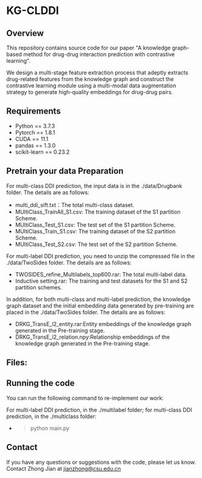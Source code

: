 # KG-CLDDI

## Overview

This repository contains source code for our paper "A knowledge graph-based method for drug-drug interaction prediction with contrastive learning".

We design a multi-stage feature extraction process that adeptly extracts drug-related features from the knowledge graph and construct the contrastive learning module using a multi-modal data augmentation strategy to generate high-quality embeddings for drug-drug pairs. 

## Requirements

* Python == 3.7.3
* Pytorch == 1.8.1
* CUDA == 11.1
* pandas == 1.3.0
* scikit-learn == 0.23.2
  
## Pretrain your data Preparation

For multi-class DDI prediction, the input data is in the ./data/Drugbank folder. The details are as follows:
* multi_ddi_sift.txt：The total multi-class dataset.
* MUltiClass_TrainAll_S1.csv: The training dataset of the S1 partition Scheme.
* MUltiClass_Test_S1.csv: The test set of the S1 partition Scheme.
* MUltiClass_Train_S1.csv: The training dataset of the S2 partition Scheme.
* MUltiClass_Test_S2.csv: The test set of the S2 partition Scheme.
  
For multi-label DDI prediction, you need to unzip the compressed file in the ./data/TwoSides folder. The details are as follows:
* TWOSIDES_refine_Multilabels_top600.rar: The total multi-label data.
* Inductive setting.rar: The training and test datasets for the S1 and S2 partition schemes.

In addition, for both multi-class and multi-label prediction, the knowledge graph dataset and the initial embedding data generated by pre-training are placed in the ./data/TwoSides folder.  The details are as follows:
* DRKG_TransE_l2_entity.rar:Entity embeddings of the knowledge graph generated in the Pre-training stage.
* DRKG_TransE_l2_relation.npy:Relationship embeddings of the knowledge graph generated in the Pre-training stage.
## Files:


## Running the code

You can run the following command to re-implement our work:

For multi-label DDI prediction, in the ./multilabel folder; for multi-class DDI prediction, in the ./multiclass folder:

* > python main.py

## Contact
If you have any questions or suggestions with the code, please let us know. Contact Zhong Jian at jianzhong@csu.edu.cn
